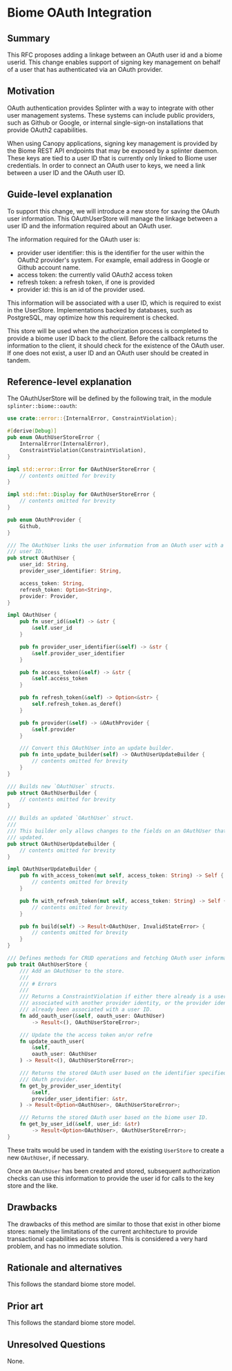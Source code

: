 # Biome OAuth Integration
<!--
  Copyright 2018-2020 Cargill Incorporated
  Licensed under Creative Commons Attribution 4.0 International License
  https://creativecommons.org/licenses/by/4.0/
-->

## Summary
[summary]: #summary

This RFC proposes adding a linkage between an OAuth user id and a biome userid.
This change enables support of signing key management on behalf of a user that
has authenticated via an OAuth provider.

## Motivation
[motivation]: #motivation

OAuth authentication provides Splinter with a way to integrate with other user
management systems. These systems can include public providers, such as Github
or Google, or internal single-sign-on installations that provide OAuth2
capabilities.

When using Canopy applications, signing key management is provided by the Biome
REST API endpoints that may be exposed by a splinter daemon. These keys are tied
to a user ID that is currently only linked to Biome user credentials. In order
to connect an OAuth user to keys, we need a link between a user ID and the OAuth
user ID.

## Guide-level explanation
[guide-level-explanation]: #guide-level-explanation

To support this change, we will introduce a new store for saving the OAuth user
information.  This OAuthUserStore will manage the linkage between a user ID and
the information required about an OAuth user.

The information required for the OAuth user is:

* provider user identifier: this is the identifier for the user within the
  OAuth2 provider's system.  For example, email address in Google or Github
  account name.
* access token: the currently valid OAuth2 access token
* refresh token: a refresh token, if one is provided
* provider id: this is an id of the provider used.

This information will be associated with a user ID, which is required to exist
in the UserStore.  Implementations backed by databases, such as PostgreSQL, may
optimize how this requirement is checked.

This store will be used when the authorization process is completed to provide a
biome user ID back to the client.  Before the callback returns the information
to the client, it should check for the existence of the OAuth user.  If one does
not exist, a user ID and an OAuth user should be created in tandem.

## Reference-level explanation
[reference-level-explanation]: #reference-level-explanation

The OAuthUserStore will be defined by the following trait, in the module
`splinter::biome::oauth`:

```rust
use crate::error::{InternalError, ConstraintViolation};

#[derive(Debug)]
pub enum OAuthUserStoreError {
    InternalError(InternalError),
    ConstraintViolation(ConstraintViolation),
}

impl std::error::Error for OAuthUserStoreError {
    // contents omitted for brevity
}

impl std::fmt::Display for OAuthUserStoreError {
    // contents omitted for brevity
}

pub enum OAuthProvider {
    Github,
}

/// The OAuthUser links the user information from an OAuth user with a Biome
/// user ID.
pub struct OAuthUser {
    user_id: String,
    provider_user_identifier: String,

    access_token: String,
    refresh_token: Option<String>,
    provider: Provider,
}

impl OAuthUser {
    pub fn user_id(&self) -> &str {
        &self.user_id
    }

    pub fn provider_user_identifier(&self) -> &str {
        &self.provider_user_identifier
    }

    pub fn access_token(&self) -> &str {
        &self.access_token
    }

    pub fn refresh_token(&self) -> Option<&str> {
        self.refresh_token.as_deref()
    }

    pub fn provider(&self) -> &OAuthProvider {
        &self.provider
    }

    /// Convert this OAuthUser into an update builder.
    pub fn into_update_builder(self) -> OAuthUserUpdateBuilder {
        // contents omitted for brevity
    }
}

/// Builds new `OAuthUser` structs.
pub struct OAuthUserBuilder {
    // contents omitted for brevity
}

/// Builds an updated `OAuthUser` struct.
///
/// This builder only allows changes to the fields on an OAuthUser that may be
/// updated.
pub struct OAuthUserUpdateBuilder {
    // contents omitted for brevity
}

impl OAuthUserUpdateBuilder {
    pub fn with_access_token(mut self, access_token: String) -> Self {
        // contents omitted for brevity
    }

    pub fn with_refresh_token(mut self, access_token: String) -> Self {
        // contents omitted for brevity
    }

    pub fn build(self) -> Result<OAuthUser, InvalidStateError> {
        // contents omitted for brevity
    }
}

/// Defines methods for CRUD operations and fetching OAuth user information.
pub trait OAuthUserStore {
    /// Add an OAuthUser to the store.
    ///
    /// # Errors
    ///
    /// Returns a ConstraintViolation if either there already is a user ID
    /// associated with another provider identity, or the provider identity has
    /// already been associated with a user ID.
    fn add_oauth_user(&self, oauth_user: OAuthUser)
        -> Result<(), OAuthUserStoreError>;

    /// Update the the access token an/or refre
    fn update_oauth_user(
        &self,
        oauth_user: OAuthUser
    ) -> Result<(), OAuthUserStoreError>;

    /// Returns the stored OAuth user based on the identifier specified by an
    /// OAuth provider.
    fn get_by_provider_user_identity(
        &self,
        provider_user_identifier: &str,
    ) -> Result<Option<OAuthUser>, OAuthUserStoreError>;

    /// Returns the stored OAuth user based on the biome user ID.
    fn get_by_user_id(&self, user_id: &str)
        -> Result<Option<OAuthUser>, OAuthUserStoreError>;
}
```

These traits would be used in tandem with the existing `UserStore` to create a
new `OAuthUser`, if necessary.

Once an `OAuthUser` has been created and stored, subsequent authorization checks
can use this information to provide the user id for calls to the key store and
the like.

## Drawbacks
[drawbacks]: #drawbacks

The drawbacks of this method are similar to those that exist in other biome
stores: namely the limitations of the current architecture to provide
transactional capabilities across stores.  This is considered a very hard
problem, and has no immediate solution.

## Rationale and alternatives
[rationale-and-alternatives]: #rationale-and-alternatives

This follows the standard biome store model.

## Prior art
[prior-art]: #prior-art

This follows the standard biome store model.

## Unresolved Questions
[unresolved]: #unresolved

None.
